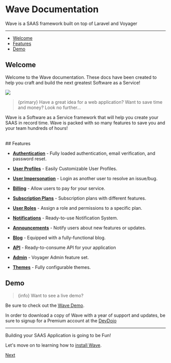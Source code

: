 # Wave Documentation

Wave is a SAAS framework built on top of Laravel and Voyager

---

- [Welcome](/docs/{{version}}/welcome#welcome)
- [Features](/docs/{{version}}/welcome#features)
- [Demo](/docs/{{version}}/welcome#demo)

<a name="welcome"></a>
## Welcome


Welcome to the Wave documentation. These docs have been created to help you craft and build the next greatest Software as a Service!

![](/wave/img/docs/1.0/wave-docs.png)

> {primary} Have a great idea for a web application? Want to save time and money? Look no further...

Wave is a Software as a Service framework that will help you create your SAAS in record time. Wave is packed with so many features to save you and your team hundreds of hours!

<br>
<a name="features"></a>
## Features

- [**Authentication**](/docs/{{version}}/features/authentication) - Fully loaded authentication, email verification, and password reset.

- [**User Profiles**](/docs/{{version}}/features/user-profiles) - Easily Customizable User Profiles.

- [**User Impersonation**](/docs/{{version}}/features/user-impersonation) - Login as another user to resolve an issue/bug.

- [**Billing**](/docs/{{version}}/features/billing) - Allow users to pay for your service.

- [**Subscription Plans**](/docs/{{version}}/features/subscription-plans) - Subscription plans with different features.

- [**User Roles**](/docs/{{version}}/features/user-roles) - Assign a role and permissions to a specific plan.

- [**Notifications**](/docs/{{version}}/features/notifications) - Ready-to-use Notification System.

- [**Announcements**](/docs/{{version}}/features/announcements) - Notify users about new features or updates.

- [**Blog**](/docs/{{version}}/features/blog) - Equipped with a fully-functional blog.

- [**API**](/docs/{{version}}/features/api) - Ready-to-consume API for your application

- [**Admin**](/docs/{{version}}/features/admin) - Voyager Admin feature set.

- [**Themes**](/docs/{{version}}/features/themes) - Fully configurable themes.

<a name="demo"></a>
## Demo

> {info} Want to see a live demo?

Be sure to check out the [Wave Demo](http://demo.devdojo.com/?product=wave).

In order to download a copy of Wave with a year of support and updates, be sure to signup for a Premium account at the [DevDojo](https://devdojo.com)

---

Building your SAAS Application is going to be Fun!

Let's move on to learning how to [install Wave](/docs/{{version}}/installation).

[Next](/docs/{{version}}/installation)